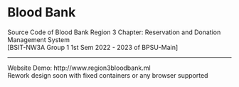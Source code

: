 # Blood Bank
Source Code of
Blood Bank Region 3 Chapter: Reservation and Donation Management System <br>
[BSIT-NW3A Group 1 1st Sem 2022 - 2023 of BPSU-Main] <br>
<hr>
Website Demo:
http://www.region3bloodbank.ml
<br>
Rework design soon with fixed containers or any browser supported
